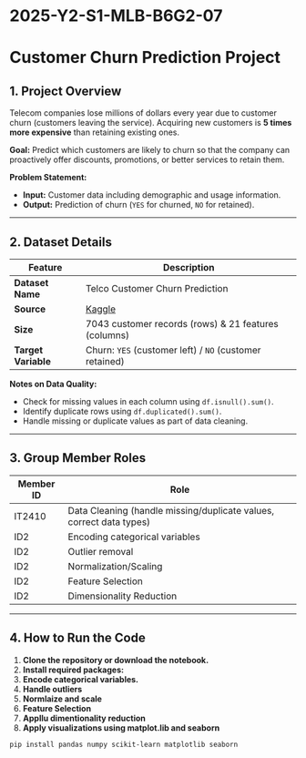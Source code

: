 # 2025-Y2-S1-MLB-B6G2-07
# Customer Churn Prediction Project

## 1. Project Overview
Telecom companies lose millions of dollars every year due to customer churn (customers leaving the service). Acquiring new customers is **5 times more expensive** than retaining existing ones.  

**Goal:** Predict which customers are likely to churn so that the company can proactively offer discounts, promotions, or better services to retain them.

**Problem Statement:**  
- **Input:** Customer data including demographic and usage information.  
- **Output:** Prediction of churn (`YES` for churned, `NO` for retained).

---

## 2. Dataset Details

| Feature | Description |
|---------|-------------|
| **Dataset Name** | Telco Customer Churn Prediction |
| **Source** | [Kaggle](https://www.kaggle.com/datasets/blastchar/telco-customer-churn) |
| **Size** | 7043 customer records (rows) & 21 features (columns) |
| **Target Variable** | Churn: `YES` (customer left) / `NO` (customer retained) |

**Notes on Data Quality:**  
- Check for missing values in each column using `df.isnull().sum()`.  
- Identify duplicate rows using `df.duplicated().sum()`.  
- Handle missing or duplicate values as part of data cleaning.

---

## 3. Group Member Roles

| Member ID | Role |
|-----------|------|
| IT2410 | Data Cleaning (handle missing/duplicate values, correct data types) |
| ID2 | Encoding categorical variables |
| ID2 | Outlier removal |
| ID2 | Normalization/Scaling |
| ID2 | Feature Selection |
| ID2 | Dimensionality Reduction |

---

## 4. How to Run the Code

1. **Clone the repository or download the notebook.**  
2. **Install required packages:**
3. **Encode categorical variables.**
4. **Handle outliers**
5. **Normlaize and scale**
6. **Feature Selection**
7. **Appllu dimentionality reduction**
8. **Apply visualizations using matplot.lib and seaborn**
```bash
pip install pandas numpy scikit-learn matplotlib seaborn


